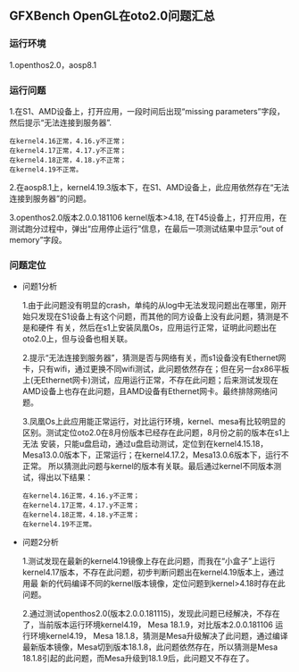 ## GFXBench OpenGL在oto2.0问题汇总

### 运行环境
1.openthos2.0，aosp8.1

### 运行问题
1.在S1、AMD设备上，打开应用，一段时间后出现“missing parameters”字段，然后提示“无法连接到服务器”.
    
    在kernel4.16正常，4.16.y不正常；
    在kernel4.17正常，4.17.y不正常；
    在kernel4.18正常，4.18.y不正常；
    在kernel4.19不正常。

2.在aosp8.1上，kernel4.19.3版本下，在S1、AMD设备上，此应用依然存在“无法连接到服务器”的问题。

3.openthos2.0版本2.0.0.181106 kernel版本>4.18, 在T45设备上，打开应用，在测试跑分过程中，弹出“应用停止运行”信息，在最后一项测试结果中显示“out of memory”字段。

### 问题定位
  - 问题1分析
    
    1.由于此问题没有明显的crash，单纯的从log中无法发现问题出在哪里，刚开始只发现在S1设备上有这个问题，而其他的同方设备上没有此问题，猜测是不是和硬件
    有关，然后在s1上安装凤凰Os，应用运行正常，证明此问题出在oto2.0上，但与设备也相关联。
    
    2.提示“无法连接到服务器”，猜测是否与网络有关，而s1设备没有Ethernet网卡，只有wifi，通过更换不同wifi测试，此问题依然存在；但在另一台x86平板
    上(无Ethernet网卡)测试，应用运行正常，不存在此问题；后来测试发现在AMD设备上也存在此问题，且AMD设备有Ethernet网卡。最终排除网络问题。
    
    3.凤凰Os上此应用能正常运行，对比运行环境，kernel、mesa有比较明显的区别。测试定位oto2.0在8月份版本已经存在此问题，8月份之前的版本在s1上无法
    安装，只能u盘启动，通过u盘启动测试，定位到在kernel4.15.18，Mesa13.0.0版本下，正常运行；在kernel4.17.2，Mesa13.0.6版本下，运行不正常。
    所以猜测此问题与kernel的版本有关联。最后通过kernel不同版本测试，得出以下结果：
    
        在kernel4.16正常，4.16.y不正常；
        在kernel4.17正常，4.17.y不正常；
        在kernel4.18正常，4.18.y不正常；
        在kernel4.19不正常。
    
  - 问题2分析
  
    1.测试发现在最新的kernel4.19镜像上存在此问题，而我在“小盒子”上运行kernel4.17版本，不存在此问题，初步判断问题出在kernel4.19版本上，通过用最
    新的代码编译不同的kernel版本镜像，定位问题到kernel>4.18时存在此问题。
    
    2.通过测试openthos2.0(版本2.0.0.181115)，发现此问题已经解决，不存在了，当前版本运行环境kernel4.19， Mesa 18.1.9，对比版本2.0.0.181106
    运行环境kernel4.19， Mesa 18.1.8，猜测是Mesa升级解决了此问题，通过编译最新版本镜像，Mesa切到版本18.1.8，此问题依然存在，所以猜测是Mesa
    18.1.8引起的此问题，而Mesa升级到18.1.9后，此问题又不存在了。
